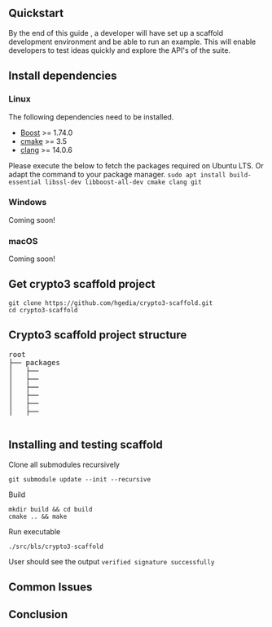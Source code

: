 ## Quickstart

By the end of this guide , a developer will have set up a scaffold development environment and be able to run an example. 
This will enable developers to test ideas quickly and explore the API's of the suite.

## Install dependencies

### Linux

The following dependencies need to be installed.

- [Boost](https://www.boost.org/) >= 1.74.0
- [cmake](https://cmake.org/) >= 3.5
- [clang](https://clang.llvm.org/) >= 14.0.6

Please execute the below to fetch the packages required on Ubuntu LTS. Or adapt the command
to your package manager.
`sudo apt install build-essential libssl-dev libboost-all-dev cmake clang git`


### Windows
Coming soon!

### macOS
Coming soon!

## Get crypto3 scaffold project

```
git clone https://github.com/hgedia/crypto3-scaffold.git
cd crypto3-scaffold
```

## Crypto3 scaffold project structure

<pre>
root
├── packages
│   ├── 
│   ├── 
│   ├── 
│   ├── 
│   ├── 
│   ├──

</pre>
## Installing and testing scaffold

Clone all submodules recursively
```
git submodule update --init --recursive
```

Build
``` 
mkdir build && cd build
cmake .. && make
```

Run executable
``` 
./src/bls/crypto3-scaffold
```

User should see the output `verified signature successfully`


## Common Issues



## Conclusion